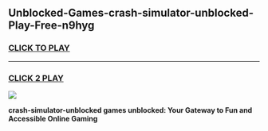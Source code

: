 
## Unblocked-Games-crash-simulator-unblocked-Play-Free-n9hyg
<h3>
<a href="https://premium76.site?title=crash-simulator-unblocked&ref=23A">CLICK TO PLAY</a></h3>
<hr>

<h3>
<a href="https://premium76.site?title=crash-simulator-unblocked&ref=23A">CLICK 2 PLAY</a>
  
</h3>

<a href="https://premium76.site?title=crash-simulator-unblocked&ref=23A"><img src="https://clearcache.store/games.png"></a>


**crash-simulator-unblocked games unblocked: Your Gateway to Fun and Accessible Online Gaming**
